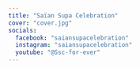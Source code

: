 ```yaml
---
title: "Saïan Supa Celebration"
cover: "cover.jpg"
socials:
  facebook: "saiansupacelebration"
  instagram: "saiansupacelebration"
  youtube: "@Ssc-for-ever"
---
```

